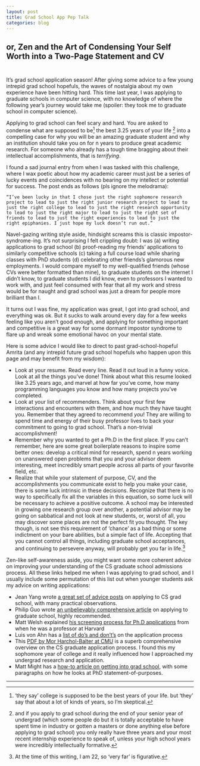 ```yaml
---
layout: post
title: Grad School App Pep Talk
categories: blog
---
```


## or, Zen and the Art of Condensing Your Self Worth into a Two-Page Statement and CV<br><br>

It’s grad school application season! After giving some advice to a few young intrepid grad school hopefuls, the waves of nostalgia about my own experience have been hitting hard. This time last year, I was applying to graduate schools in computer science, with no knowledge of where the following year’s journey would take me (spoiler: they took me to graduate school in computer science). 

Applying to grad school can feel scary and hard. You are asked to condense what are supposed to be[^1] the best 3.25 years of your life [^2] into a compelling case for why you will be an amazing graduate student and why an institution should take you on for n years to produce great academic research. For someone who already has a tough time bragging about their intellectual accomplishments, that is _terrifying_. 

I found a sad journal entry from when I was tasked with this challenge, where I wax poetic about how my academic career must just be a series of lucky events and coincidences with no bearing on my intellect or potential for success. The post ends as follows (pls ignore the melodrama):

	“I’ve been lucky in that I chose just the right sophomore research project to lead to just the right junior research project to lead to just the right college to lead to just the right research opportunity to lead to just the right major to lead to just the right set of friends to lead to just the right experiences to lead to just the right epiphanies. I just hope my luck doesn’t run out.”


Navel-gazing writing style aside, hindsight screams this is classic impostor-syndrome-ing. It’s not surprising I felt crippling doubt: I was (a) writing applications to grad school (b) proof-reading my friends’ applications to similarly competitive schools (c) taking a full course load while sharing classes with PhD students (d) celebrating other friends’s glamorous new employments. I would compare myself to my well-qualified friends (whose CVs were better formatted than mine), to graduate students on the internet I didn’t know, to graduate students I did know, even to professors I wanted to work with, and just feel consumed with fear that all my work and stress would be for naught and grad school was just a dream for people more brilliant than I.

It turns out I was fine, my application was great, I got into grad school, and everything was ok. But it sucks to walk around every day for a few weeks feeling like you aren’t good enough, and applying for something important and competitive is a great way for some dormant impostor syndrome to flare up and wreak some emotional havoc on your mental state. 

Here is some advice I would like to direct to past grad-school-hopeful Amrita (and any intrepid future grad school hopefuls who happen upon this page and may benefit from my wisdom):

 + Look at your resume. Read every line. Read it out loud in a funny voice. Look at all the things you’ve done! Think about what this resume looked like 3.25 years ago, and marvel at how far you’ve come, how many programming languages you know and how many projects you’ve completed. 
 + Look at your list of recommenders. Think about your first few interactions and encounters with them, and how much they have taught you. Remember that they agreed to recommend _you_! They are willing to spend time and energy of their busy professor lives to back your commitment to going to grad school. That’s a non-trivial accomplishment!
 + Remember why you wanted to get a Ph.D in the first place. If you can’t remember, here are some great boilerplate reasons to inspire some better ones: develop a critical mind for research, spend n years working on unanswered open problems that you and your advisor deem interesting, meet incredibly smart people across all parts of your favorite field, etc. 
 + Realize that while your statement of purpose, CV, and the accomplishments you communicate exist to help you make your case, there is some luck intrinsic in these decisions. Recognize that there is no way to specifically fix all the variables in this equation, so some luck will be necessary to achieve a positive outcome. A school may be interested in growing one research group over another, a potential advisor may be going on sabbatical and not look at new students, or, worst of all, you may discover some places are not the perfect fit you thought. The key though, is not see this requirement of ‘chance’ as a bad thing or some indictment on your bare abilities, but a simple fact of life. Accepting that you cannot control all things, including graduate school acceptances, and continuing to persevere anyway, will probably get you far in life.[^3]

Zen-like self-awareness aside, you might want some more coherent advice on improving your understanding of the CS graduate school admissions process. All these links helped me when I was applying to grad school, and I usually include some permutation of this list out when younger students ask my advice on writing applications:

+ Jean Yang wrote [a great set of advice posts](http://jxyzabc.blogspot.com/2008/08/cs-grad-school-part-1-deciding-to-apply.html) on applying to CS grad school, with many practical observations. 
+ Philip Guo wrote [an unbelievably comprehensive article](http://pgbovine.net/grad-school-app-tips.htm) on applying to graduate school, highly recommended.
+ Matt Welsh explained [his screening process for Ph.D applications](http://matt-welsh.blogspot.com/2009/12/how-to-get-into-grad-school.html) from when he was a professor at Harvard
+ Luis von Ahn has a [list of do’s and don’t’s](http://vonahn.blogspot.com/2009/12/advice-on-grad-school-applications.html) on the application process
+ This [PDF by Mor Harchol-Balter at CMU](http://www.cs.cmu.edu/~harchol/gradschooltalk.pdf) is a superb comprehensive overview on the CS graduate application process. I found this my sophomore year of college and it really influenced how I approached my undergrad research and application.
+ Matt Might has a [how-to article on getting into grad school](http://matt.might.net/articles/how-to-apply-and-get-in-to-graduate-school-in-science-mathematics-engineering-or-computer-science/), with some paragraphs on how he looks at PhD statement-of-purposes. 

<hr>

[^1]: ‘they say’ college is supposed to be the best years of your life. but ‘they’ say that about a lot of kinds of years, so I’m skeptical.

[^2]: and if you apply to grad school during the end of your senior year of undergrad (which some people do but it is totally acceptable to have spent time in industry or gotten a masters or done anything else before applying to grad school) you only really have three years and your most recent internship experience to speak of, unless your high school years were incredibly intellectually formative.

[^3]: At the time of this writing, I am 22, so ‘very far’ is figurative.